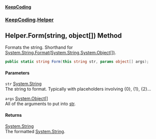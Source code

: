 #### [KeepCoding](index.md 'index')
### [KeepCoding](KeepCoding.md 'KeepCoding').[Helper](Helper.md 'KeepCoding.Helper')
## Helper.Form(string, object[]) Method
Formats the string. Shorthand for [System.String.Format(System.String,System.Object[])](https://docs.microsoft.com/en-us/dotnet/api/System.String.Format#System_String_Format_System_String,System_Object[]_ 'System.String.Format(System.String,System.Object[])').  
```csharp
public static string Form(this string str, params object[] args);
```
#### Parameters
<a name='KeepCoding.Helper.Form(string.object..).str'></a>
`str` [System.String](https://docs.microsoft.com/en-us/dotnet/api/System.String 'System.String')  
The string to format. Typically with placeholders involving {0}, {1}, {2}...
  
<a name='KeepCoding.Helper.Form(string.object..).args'></a>
`args` [System.Object](https://docs.microsoft.com/en-us/dotnet/api/System.Object 'System.Object')[[]](https://docs.microsoft.com/en-us/dotnet/api/System.Array 'System.Array')  
All of the arguments to put into [str](Helper.Form.l9V9QZKjR2UOHqaSduGa5w.md#KeepCoding.Helper.Form(string.object..).str 'KeepCoding.Helper.Form(string, object[]).str').
  
#### Returns
[System.String](https://docs.microsoft.com/en-us/dotnet/api/System.String 'System.String')  
The formatted [System.String](https://docs.microsoft.com/en-us/dotnet/api/System.String 'System.String').
